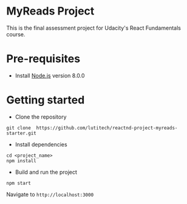 # MyReads Project

This is  the final assessment project for Udacity's React Fundamentals course.  


# Pre-requisites
- Install [Node.js](https://nodejs.org/en/) version 8.0.0


# Getting started
- Clone the repository
```
git clone  https://github.com/lutitech/reactnd-project-myreads-starter.git
```
- Install dependencies
```
cd <project_name>
npm install
```
- Build and run the project
```
npm start
```
  Navigate to `http://localhost:3000`
